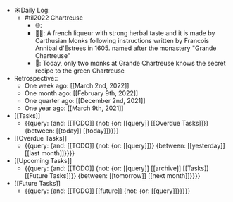 - ☀️Daily Log:
    - #til2022 Chartreuse
        - 🌐: 
        - 💁‍♂️: A french liqueur with strong herbal taste and it is made by Carthusian Monks following instructions written by Francois Annibal d'Estrees in 1605. named after the monastery "Grande Chartreuse" 
        - 🤔: Today, only two monks at Grande Chartreuse knows the secret recipe to the green Chartreuse
- Retrospective::
    - One week ago: [[March 2nd, 2022]]
    - One month ago: [[February 9th, 2022]]
    - One quarter ago: [[December 2nd, 2021]]
    - One year ago: [[March 9th, 2021]]
- [[Tasks]]
    - {{query: {and: [[TODO]] {not: {or: [[query]] [[Overdue Tasks]]}} {between: [[today]] [[today]]}}}}
- [[Overdue Tasks]]
    - {{query: {and: [[TODO]] {not: {or: [[query]]}} {between: [[yesterday]] [[last month]]}}}}
- [[Upcoming Tasks]]
    - {{query: {and: [[TODO]] {not: {or: [[query]] [[archive]] [[Tasks]] [[Future Tasks]]}} {between: [[tomorrow]] [[next month]]}}}}
- [[Future Tasks]]
    - {{query: {and: [[TODO]] [[future]] {not: {or: [[query]]}}}}}
